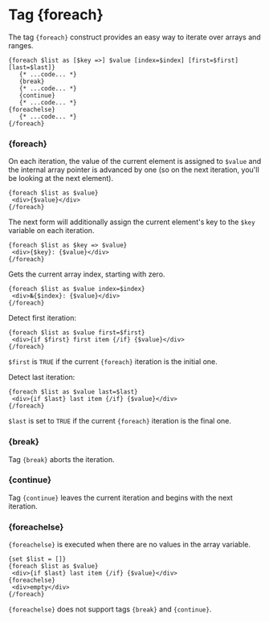 Tag {foreach}
=============

The tag `{foreach}` construct provides an easy way to iterate over arrays and ranges.

```smarty
{foreach $list as [$key =>] $value [index=$index] [first=$first] [last=$last]}
   {* ...code... *}
   {break}
   {* ...code... *}
   {continue}
   {* ...code... *}
{foreachelse}
   {* ...code... *}
{/foreach}
```

### {foreach}

On each iteration, the value of the current element is assigned to `$value` and the internal array pointer is
advanced by one (so on the next iteration, you'll be looking at the next element).

```smarty
{foreach $list as $value}
 <div>{$value}</div>
{/foreach}
```

The next form will additionally assign the current element's key to the `$key` variable on each iteration.

```smarty
{foreach $list as $key => $value}
 <div>{$key}: {$value}</div>
{/foreach}
```

Gets the current array index, starting with zero.

```smarty
{foreach $list as $value index=$index}
 <div>№{$index}: {$value}</div>
{/foreach}
```

Detect first iteration:

```smarty
{foreach $list as $value first=$first}
 <div>{if $first} first item {/if} {$value}</div>
{/foreach}
```

`$first` is `TRUE` if the current `{foreach}` iteration is the initial one.

Detect last iteration:

```smarty
{foreach $list as $value last=$last}
 <div>{if $last} last item {/if} {$value}</div>
{/foreach}
```

`$last` is set to `TRUE` if the current `{foreach}` iteration is the final one.

### {break}

Tag `{break}` aborts the iteration.

### {continue}

Tag `{continue}` leaves the current iteration and begins with the next iteration.

### {foreachelse}

`{foreachelse}` is executed when there are no values in the array variable.

```smarty
{set $list = []}
{foreach $list as $value}
 <div>{if $last} last item {/if} {$value}</div>
{foreachelse}
 <div>empty</div>
{/foreach}
```

`{foreachelse}` does not support tags `{break}` and `{continue}`.
